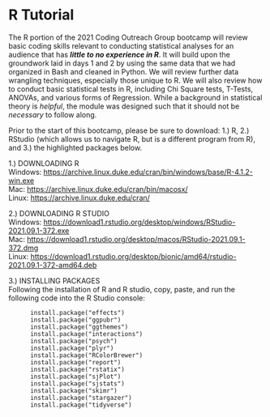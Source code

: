 # R Tutorial

The R portion of the 2021 Coding Outreach Group bootcamp will review basic coding skills relevant to conducting statistical analyses for an audience that has ***little to no experience in R***. It will build upon the groundwork laid in days 1 and 2 by using the same data that we had organized in Bash and cleaned in Python. We will review further data wrangling techniques, especially those unique to R. We will also review how to conduct basic statistical tests in R, including Chi Square tests, T-Tests, ANOVAs, and various forms of Regression. While a background in statistical theory is *helpful*, the module was designed such that it should not be *necessary* to follow along.

Prior to the start of this bootcamp, please be sure to download:  1.) R, 2.) RStudio (which allows us to navigate R, but is a different program from R), and 3.) the highlighted packages below. 

1.)      DOWNLOADING R  
         Windows: https://archive.linux.duke.edu/cran/bin/windows/base/R-4.1.2-win.exe  
         Mac: https://archive.linux.duke.edu/cran/bin/macosx/            
         Linux: https://archive.linux.duke.edu/cran/  

2.)      DOWNLOADING R STUDIO  
         Windows: https://download1.rstudio.org/desktop/windows/RStudio-2021.09.1-372.exe  
         Mac: https://download1.rstudio.org/desktop/macos/RStudio-2021.09.1-372.dmg  
         Linux: https://download1.rstudio.org/desktop/bionic/amd64/rstudio-2021.09.1-372-amd64.deb  

3.)      INSTALLING PACKAGES  
         Following the installation of R and R studio, copy, paste, and run the following code into the R Studio console:

          install.package("effects")  
          install.package("ggpubr")  
          install.package("ggthemes")  
          install.package("interactions")  
          install.package("psych")  
          install.package("plyr")  
          install.package("RColorBrewer")  
          install.package("report")  
          install.package("rstatix")  
          install.package("sjPlot")  
          install.package("sjstats")  
          install.package("skimr")  
          install.package("stargazer")  
          install.package("tidyverse")  
